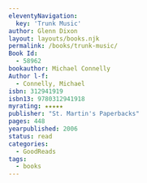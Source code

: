 ```yaml
---
eleventyNavigation:
  key: 'Trunk Music'
author: Glenn Dixon
layout: layouts/books.njk
permalink: /books/trunk-music/
Book Id:
  - 58962
bookauthor: Michael Connelly
Author l-f:
  - Connelly, Michael
isbn: 312941919
isbn13: 9780312941918
myrating: ★★★★★
publisher: "St. Martin's Paperbacks"
pages: 448
yearpublished: 2006
status: read
categories:
  - GoodReads
tags:
  - books
---
```

